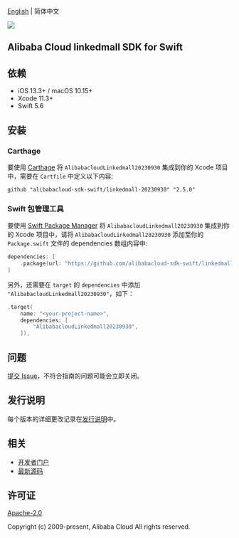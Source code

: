 [English](README.md) | 简体中文

![](https://aliyunsdk-pages.alicdn.com/icons/AlibabaCloud.svg)

## Alibaba Cloud linkedmall SDK for Swift

## 依赖

- iOS 13.3+ / macOS 10.15+
- Xcode 11.3+
- Swift 5.6

## 安装

### Carthage

要使用 [Carthage](https://github.com/Carthage/Carthage) 将 `AlibabacloudLinkedmall20230930` 集成到你的 Xcode 项目中，需要在 `Cartfile` 中定义以下内容:

```ogdl
github "alibabacloud-sdk-swift/linkedmall-20230930" "2.5.0"
```

### Swift 包管理工具

要使用 [Swift Package Manager](https://swift.org/package-manager/) 将 `AlibabacloudLinkedmall20230930` 集成到你的 Xcode 项目中，请将 `AlibabacloudLinkedmall20230930` 添加至你的 `Package.swift` 文件的 dependencies 数组内容中:

```swift
dependencies: [
    .package(url: "https://github.com/alibabacloud-sdk-swift/linkedmall-20230930.git", from: "2.5.0")
]
```

另外，还需要在 `target` 的 `dependencies` 中添加 `"AlibabacloudLinkedmall20230930"`，如下：

```swift
.target(
    name: "<your-project-name>",
    dependencies: [
        "AlibabacloudLinkedmall20230930",
    ]),
```

## 问题

[提交 Issue](https://github.com/alibabacloud-sdk-swift/linkedmall-20230930/issues/new)，不符合指南的问题可能会立即关闭。

## 发行说明

每个版本的详细更改记录在[发行说明](./ChangeLog.txt)中。

## 相关

* [开发者门户](https://next.api.aliyun.com/home)
* [最新源码](https://github.com/alibabacloud-sdk-swift/linkedmall-20230930)

## 许可证

[Apache-2.0](http://www.apache.org/licenses/LICENSE-2.0)

Copyright (c) 2009-present, Alibaba Cloud All rights reserved.
